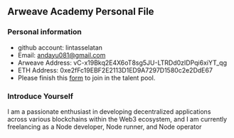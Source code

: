 ## Arweave Academy Personal File

### Personal information

- github account: lintasselatan 
- Email: andayu081@gmail.com
- Arweave Address: vC-x19Bkq2E4X6oT8sg5JU-LTRDd0zIDPqi6xiYT_qg
- ETH Address: 0xe2fFc19EBF2E2113D1ED9A7297D1580c2e2DdE67
- Please finish this [form](https://docs.google.com/forms/d/e/1FAIpQLSfWA5fIIcBgmRppm3jNz5vmf9Mai_QMVil-2pO4r7YKn_Zhtw/viewform?usp=sf_link) to join in the talent pool.

### Introduce Yourself
  I am a passionate enthusiast in developing decentralized applications across various blockchains within the Web3 ecosystem, and I am currently freelancing as a Node developer, Node runner, and Node operator